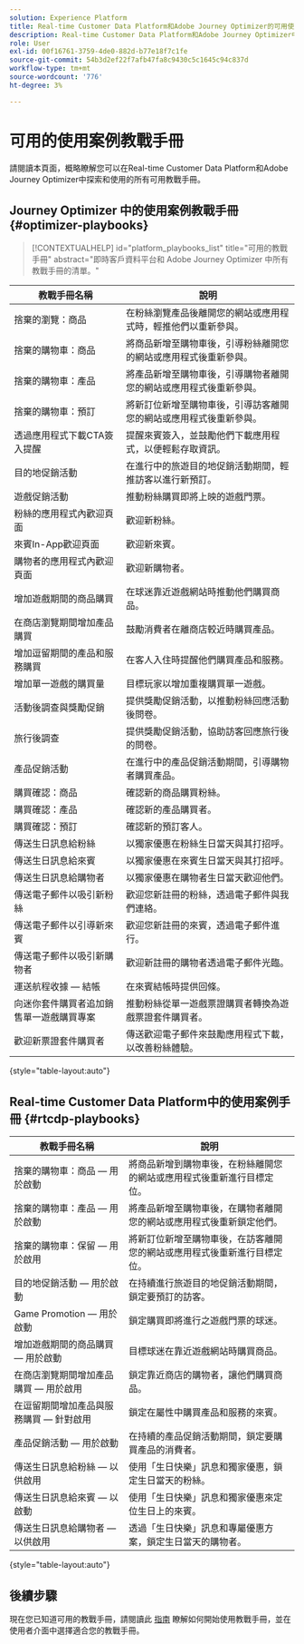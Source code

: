 ```yaml
---
solution: Experience Platform
title: Real-time Customer Data Platform和Adobe Journey Optimizer的可用使用案例手冊。
description: Real-time Customer Data Platform和Adobe Journey Optimizer中的所有教戰手冊。
role: User
exl-id: 00f16761-3759-4de0-882d-b77e18f7c1fe
source-git-commit: 54b3d2ef22f7afb47fa8c9430c5c1645c94c837d
workflow-type: tm+mt
source-wordcount: '776'
ht-degree: 3%

---
```


# 可用的使用案例教戰手冊

請閱讀本頁面，概略瞭解您可以在Real-time Customer Data Platform和Adobe Journey Optimizer中探索和使用的所有可用教戰手冊。

## Journey Optimizer 中的使用案例教戰手冊 {#optimizer-playbooks}

>[!CONTEXTUALHELP]
>id="platform_playbooks_list"
>title="可用的教戰手冊"
>abstract="即時客戶資料平台和 Adobe Journey Optimizer 中所有教戰手冊的清單。"

| 教戰手冊名稱 | 說明 |
| ------------- |  ----------- |
| 捨棄的瀏覽：商品 | 在粉絲瀏覽產品後離開您的網站或應用程式時，輕推他們以重新參與。 |
| 捨棄的購物車：商品 | 將商品新增至購物車後，引導粉絲離開您的網站或應用程式後重新參與。 |
| 捨棄的購物車：產品 | 將產品新增至購物車後，引導購物者離開您的網站或應用程式後重新參與。 |
| 捨棄的購物車：預訂 | 將新訂位新增至購物車後，引導訪客離開您的網站或應用程式後重新參與。 |
| 透過應用程式下載CTA簽入提醒 | 提醒來賓簽入，並鼓勵他們下載應用程式，以便輕鬆存取資訊。 |
| 目的地促銷活動 | 在進行中的旅遊目的地促銷活動期間，輕推訪客以進行新預訂。 |
| 遊戲促銷活動 | 推動粉絲購買即將上映的遊戲門票。 |
| 粉絲的應用程式內歡迎頁面 | 歡迎新粉絲。 |
| 來賓In-App歡迎頁面 | 歡迎新來賓。 |
| 購物者的應用程式內歡迎頁面 | 歡迎新購物者。 |
| 增加遊戲期間的商品購買 | 在球迷靠近遊戲網站時推動他們購買商品。 |
| 在商店瀏覽期間增加產品購買 | 鼓勵消費者在離商店較近時購買產品。 |
| 增加逗留期間的產品和服務購買 | 在客人入住時提醒他們購買產品和服務。 |
| 增加單一遊戲的購買量 | 目標玩家以增加重複購買單一遊戲。 |
| 活動後調查與獎勵促銷 | 提供獎勵促銷活動，以推動粉絲回應活動後問卷。 |
| 旅行後調查 | 提供獎勵促銷活動，協助訪客回應旅行後的問卷。 |
| 產品促銷活動 | 在進行中的產品促銷活動期間，引導購物者購買產品。 |
| 購買確認：商品 | 確認新的商品購買粉絲。 |
| 購買確認：產品 | 確認新的產品購買者。 |
| 購買確認：預訂 | 確認新的預訂客人。 |
| 傳送生日訊息給粉絲 | 以獨家優惠在粉絲生日當天與其打招呼。 |
| 傳送生日訊息給來賓 | 以獨家優惠在來賓生日當天與其打招呼。 |
| 傳送生日訊息給購物者 | 以獨家優惠在購物者生日當天歡迎他們。 |
| 傳送電子郵件以吸引新粉絲 | 歡迎您新註冊的粉絲，透過電子郵件與我們連絡。 |
| 傳送電子郵件以引導新來賓 | 歡迎您新註冊的來賓，透過電子郵件進行。 |
| 傳送電子郵件以吸引新購物者 | 歡迎新註冊的購物者透過電子郵件光臨。 |
| 運送航程收據 — 結帳 | 在來賓結帳時提供回條。 |
| 向迷你套件購買者追加銷售單一遊戲購買專案 | 推動粉絲從單一遊戲票證購買者轉換為遊戲票證套件購買者。 |
| 歡迎新票證套件購買者 | 傳送歡迎電子郵件來鼓勵應用程式下載，以改善粉絲體驗。 |

{style="table-layout:auto"}

## Real-time Customer Data Platform中的使用案例手冊 {#rtcdp-playbooks}

| 教戰手冊名稱 | 說明 |
| ------------- | ----------- |
| 捨棄的購物車：商品 — 用於啟動 | 將商品新增到購物車後，在粉絲離開您的網站或應用程式後重新進行目標定位。 |
| 捨棄的購物車：產品 — 用於啟動 | 將產品新增至購物車後，在購物者離開您的網站或應用程式後重新鎖定他們。 |
| 捨棄的購物車：保留 — 用於啟用 | 將新訂位新增至購物車後，在訪客離開您的網站或應用程式後重新進行目標定位。 |
| 目的地促銷活動 — 用於啟動 | 在持續進行旅遊目的地促銷活動期間，鎖定要預訂的訪客。 |
| Game Promotion — 用於啟動 | 鎖定購買即將進行之遊戲門票的球迷。 |
| 增加遊戲期間的商品購買 — 用於啟動 | 目標球迷在靠近遊戲網站時購買商品。 |
| 在商店瀏覽期間增加產品購買 — 用於啟用 | 鎖定靠近商店的購物者，讓他們購買商品。 |
| 在逗留期間增加產品與服務購買 — 針對啟用 | 鎖定在屬性中購買產品和服務的來賓。 |
| 產品促銷活動 — 用於啟動 | 在持續的產品促銷活動期間，鎖定要購買產品的消費者。 |
| 傳送生日訊息給粉絲 — 以供啟用 | 使用「生日快樂」訊息和獨家優惠，鎖定生日當天的粉絲。 |
| 傳送生日訊息給來賓 — 以啟動 | 使用「生日快樂」訊息和獨家優惠來定位生日上的來賓。 |
| 傳送生日訊息給購物者 — 以供啟用 | 透過「生日快樂」訊息和專屬優惠方案，鎖定生日當天的購物者。 |

{style="table-layout:auto"}

## 後續步驟

現在您已知道可用的教戰手冊，請閱讀此 [指南](/help/use-case-playbooks/playbooks/choose.md) 瞭解如何開始使用教戰手冊，並在使用者介面中選擇適合您的教戰手冊。
